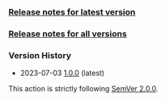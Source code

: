 ### [Release notes for latest version](latest.md)

### [Release notes for all versions](full.md)

### Version History

* 2023-07-03 [1.0.0](1.0.0.md) (latest)


This action is strictly following [SemVer 2.0.0](https://semver.org/spec/v2.0.0.html).